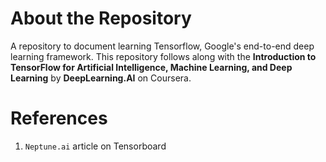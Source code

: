 # About the Repository

A repository to document learning Tensorflow, Google's end-to-end deep learning framework. This repository follows along with the **Introduction to TensorFlow for Artificial Intelligence, Machine Learning, and Deep Learning** by **DeepLearning.AI** on Coursera.

# References

1. `Neptune.ai` article on Tensorboard